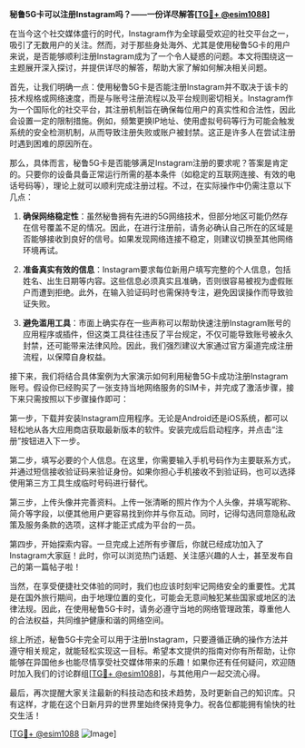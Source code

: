 **秘鲁5G卡可以注册Instagram吗？——一份详尽解答[[TG💪+ @esim1088](https://t.me/s/esim1088)]**

在当今这个社交媒体盛行的时代，Instagram作为全球最受欢迎的社交平台之一，吸引了无数用户的关注。然而，对于那些身处海外、尤其是使用秘鲁5G卡的用户来说，是否能够顺利注册Instagram成为了一个令人疑惑的问题。本文将围绕这一主题展开深入探讨，并提供详尽的解答，帮助大家了解如何解决相关问题。

首先，让我们明确一点：使用秘鲁5G卡是否能注册Instagram并不取决于该卡的技术规格或网络速度，而是与账号注册流程以及平台规则密切相关。Instagram作为一个国际化的社交平台，其注册机制旨在确保每位用户的真实性和合法性，因此会设置一定的限制措施。例如，频繁更换IP地址、使用虚拟号码等行为可能会触发系统的安全检测机制，从而导致注册失败或账户被封禁。这正是许多人在尝试注册时遇到困难的原因所在。

那么，具体而言，秘鲁5G卡是否能够满足Instagram注册的要求呢？答案是肯定的。只要你的设备具备正常运行所需的基本条件（如稳定的互联网连接、有效的电话号码等），理论上就可以顺利完成注册过程。不过，在实际操作中仍需注意以下几点：

1. **确保网络稳定性**：虽然秘鲁拥有先进的5G网络技术，但部分地区可能仍然存在信号覆盖不足的情况。因此，在进行注册前，请务必确认自己所在的区域是否能够接收到良好的信号。如果发现网络连接不稳定，则建议切换至其他网络环境再试。

2. **准备真实有效的信息**：Instagram要求每位新用户填写完整的个人信息，包括姓名、出生日期等内容。这些信息必须真实且准确，否则很容易被视为虚假账户而遭到拒绝。此外，在输入验证码时也需保持专注，避免因误操作而导致验证失败。

3. **避免滥用工具**：市面上确实存在一些声称可以帮助快速注册Instagram账号的应用程序或插件，但这类工具往往违反了平台规定，不仅可能导致账号被永久封禁，还可能带来法律风险。因此，我们强烈建议大家通过官方渠道完成注册流程，以保障自身权益。

接下来，我们将结合具体案例为大家演示如何利用秘鲁5G卡成功注册Instagram账号。假设你已经购买了一张支持当地网络服务的SIM卡，并完成了激活步骤，接下来只需按照以下步骤操作即可：

第一步，下载并安装Instagram应用程序。无论是Android还是iOS系统，都可以轻松地从各大应用商店获取最新版本的软件。安装完成后启动程序，并点击“注册”按钮进入下一步。

第二步，填写必要的个人信息。在这里，你需要输入手机号码作为主要联系方式，并通过短信接收验证码来验证身份。如果你担心手机接收不到验证码，也可以选择使用第三方工具生成临时号码进行替代。

第三步，上传头像并完善资料。上传一张清晰的照片作为个人头像，并填写昵称、简介等字段，以便其他用户更容易找到你并与你互动。同时，记得勾选同意隐私政策及服务条款的选项，这样才能正式成为平台的一员。

第四步，开始探索内容。一旦完成上述所有步骤后，你就已经成功加入了Instagram大家庭！此时，你可以浏览热门话题、关注感兴趣的人士，甚至发布自己的第一篇帖子啦！

当然，在享受便捷社交体验的同时，我们也应该时刻牢记网络安全的重要性。尤其是在国外旅行期间，由于地理位置的变化，可能会无意间触犯某些国家或地区的法律法规。因此，在使用秘鲁5G卡时，请务必遵守当地的网络管理政策，尊重他人的合法权益，共同维护健康和谐的网络空间。

综上所述，秘鲁5G卡完全可以用于注册Instagram，只要遵循正确的操作方法并遵守相关规定，就能轻松实现这一目标。希望本文提供的指南对你有所帮助，让你能够在异国他乡也能尽情享受社交媒体带来的乐趣！如果你还有任何疑问，欢迎随时加入我们的讨论群组[[TG💪+ @esim1088](https://t.me/s/esim1088)]，与其他用户一起交流心得。

最后，再次提醒大家关注最新的科技动态和技术趋势，及时更新自己的知识库。只有这样，才能在这个日新月异的世界里始终保持竞争力。祝各位都能拥有愉快的社交生活！

[[TG💪+ @esim1088](https://t.me/s/esim1088) ![Image](https://i.postimg.cc/4NQfJmqS/Snipaste-2025-05-13-00-14-12.png)]